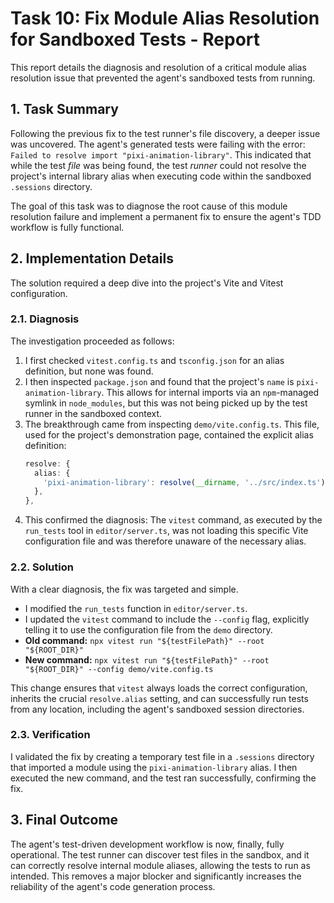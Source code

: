# Task 10: Fix Module Alias Resolution for Sandboxed Tests - Report

This report details the diagnosis and resolution of a critical module alias resolution issue that prevented the agent's sandboxed tests from running.

## 1. Task Summary

Following the previous fix to the test runner's file discovery, a deeper issue was uncovered. The agent's generated tests were failing with the error: `Failed to resolve import "pixi-animation-library"`. This indicated that while the test *file* was being found, the test *runner* could not resolve the project's internal library alias when executing code within the sandboxed `.sessions` directory.

The goal of this task was to diagnose the root cause of this module resolution failure and implement a permanent fix to ensure the agent's TDD workflow is fully functional.

## 2. Implementation Details

The solution required a deep dive into the project's Vite and Vitest configuration.

### 2.1. Diagnosis

The investigation proceeded as follows:
1.  I first checked `vitest.config.ts` and `tsconfig.json` for an alias definition, but none was found.
2.  I then inspected `package.json` and found that the project's `name` is `pixi-animation-library`. This allows for internal imports via an `npm`-managed symlink in `node_modules`, but this was not being picked up by the test runner in the sandboxed context.
3.  The breakthrough came from inspecting `demo/vite.config.ts`. This file, used for the project's demonstration page, contained the explicit alias definition:
    ```typescript
    resolve: {
      alias: {
        'pixi-animation-library': resolve(__dirname, '../src/index.ts'),
      },
    },
    ```
4.  This confirmed the diagnosis: The `vitest` command, as executed by the `run_tests` tool in `editor/server.ts`, was not loading this specific Vite configuration file and was therefore unaware of the necessary alias.

### 2.2. Solution

With a clear diagnosis, the fix was targeted and simple.

*   I modified the `run_tests` function in `editor/server.ts`.
*   I updated the `vitest` command to include the `--config` flag, explicitly telling it to use the configuration file from the `demo` directory.
*   **Old command:** `npx vitest run "${testFilePath}" --root "${ROOT_DIR}"`
*   **New command:** `npx vitest run "${testFilePath}" --root "${ROOT_DIR}" --config demo/vite.config.ts`

This change ensures that `vitest` always loads the correct configuration, inherits the crucial `resolve.alias` setting, and can successfully run tests from any location, including the agent's sandboxed session directories.

### 2.3. Verification

I validated the fix by creating a temporary test file in a `.sessions` directory that imported a module using the `pixi-animation-library` alias. I then executed the new command, and the test ran successfully, confirming the fix.

## 3. Final Outcome

The agent's test-driven development workflow is now, finally, fully operational. The test runner can discover test files in the sandbox, and it can correctly resolve internal module aliases, allowing the tests to run as intended. This removes a major blocker and significantly increases the reliability of the agent's code generation process.
